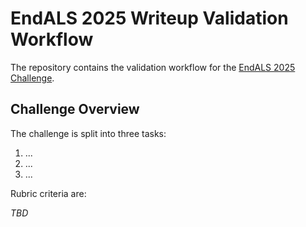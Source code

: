 # EndALS 2025 Writeup Validation Workflow

The repository contains the validation workflow for the
[EndALS 2025 Challenge].

## Challenge Overview

The challenge is split into three tasks:

1. ...
2. ...
3. ...

Rubric criteria are:

_TBD_


[EndALS 2025 Challenge]: https://www.synapse.org/Synapse:syn66498751
